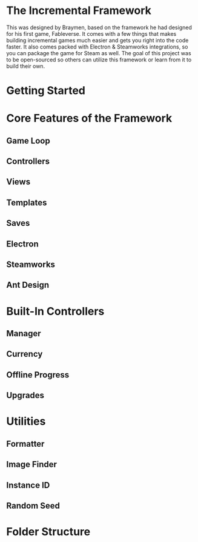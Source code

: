# The Incremental Framework

This was designed by Braymen, based on the framework he had designed for his first game, Fableverse. It comes with a few things that makes building incremental games much easier and gets you right into the code faster. It also comes packed with Electron & Steamworks integrations, so you can package the game for Steam as well. The goal of this project was to be open-sourced so others can utilize this framework or learn from it to build their own.

# Getting Started

# Core Features of the Framework

## Game Loop

## Controllers

## Views

## Templates

## Saves

## Electron

## Steamworks

## Ant Design

# Built-In Controllers

## Manager

## Currency

## Offline Progress

## Upgrades

# Utilities

## Formatter

## Image Finder

## Instance ID

## Random Seed

# Folder Structure
